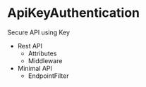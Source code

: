 # ApiKeyAuthentication

Secure API using Key

- Rest API
  - Attributes 
  - Middleware
- Minimal API 
  - EndpointFilter
